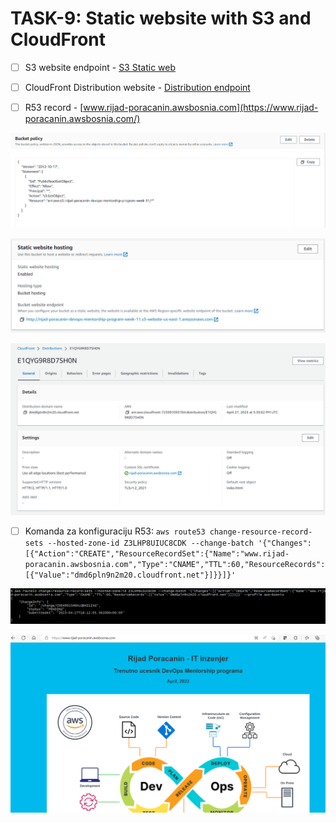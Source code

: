 # TASK-9: Static website with S3 and CloudFront

* [ ]  S3 website endpoint - [S3 Static web](http://rijad-poracanin-devops-mentorship-program-week-11.s3-website-us-east-1.amazonaws.com/)

* [ ]  CloudFront Distribution website - [Distribution endpoint](https://dmd6pln9n2m20.cloudfront.net/)

* [ ]  R53 record - [www.rijad-poracanin.awsbosnia.com](https://www.rijad-poracanin.awsbosnia.com/)


![s1](S3-bucket-policy.PNG)

![s1](S3-website-endpoint.PNG)

![s1](CloudFront-distribution-endpoint.PNG)

* [ ] Komanda za konfiguraciju R53: ``aws route53 change-resource-record-sets --hosted-zone-id Z3LHP8UIUC8CDK --change-batch '{"Changes":[{"Action":"CREATE","ResourceRecordSet":{"Name":"www.rijad-poracanin.awsbosnia.com","Type":"CNAME","TTL":60,"ResourceRecords":[{"Value":"dmd6pln9n2m20.cloudfront.net"}]}}]}'``

![s1](R53-konf.PNG)

![s1](R53-final.PNG)
